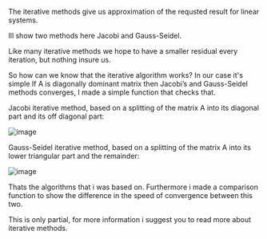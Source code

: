 The iterative methods give us approximation of the requsted result for linear systems.

Ill show two methods here Jacobi and Gauss-Seidel.

Like many iterative methods we hope to have a smaller residual every iteration, but nothing insure us.

So how can we know that the iterative algorithm works?
In our case it's simple If A is diagonally dominant matrix then Jacobi’s and Gauss-Seidel methods converges, I made a simple function that checks that.

Jacobi iterative method, based on a splitting of the matrix A into its diagonal part and its off diagonal part:

![image](https://user-images.githubusercontent.com/73054794/119592721-b06a9b80-bde1-11eb-8c8a-e30f020c104d.png)

Gauss-Seidel iterative method, based on a splitting of the matrix A into its lower triangular part and the remainder:

![image](https://user-images.githubusercontent.com/73054794/119592820-ddb74980-bde1-11eb-9249-ff0bdc53499f.png)

Thats the algorithms that i was based on. Furthermore i made a comparison function to show the difference in the speed of convergence between this two.

This is only partial, for more information i suggest you to read more about iterative methods.

